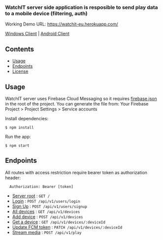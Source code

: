 ### WatchIT server side application is resposible to send play data to a mobile device (filtering, auth)

Working Demo URL: https://watchit-eu.herokuapp.com/

[Windows Client](https://github.com/tsvetilian-ty/WatchIt-Desktop-Client) | [Android Client](https://github.com/tsvetilian-ty/WatchIt-Android-Client)

## Contents

- [Usage](#usage)
- [Endpoints](#endpoints)
- [License](LICENSE.md)

## Usage

WatchIT server uses Firebase Cloud Messaging so it requires [firebase.json](https://github.com/tsvetilian-ty/WatchIt-Server/blob/master/server.js#L6) in the root of the project.
You can generate the file from: Your Firebase Project > Project Settings > Service accounts

Install dependencies:

```console
$ npm install
```

Run the app:

```console
$ npm start
```

## Endpoints

All routes with access restriction require bearer token as authorization header:

```
  Authorization: Bearer [token]
```

* [Server root](docs/root.md) : `GET /`
* [Login](docs/auth/login.md) : `POST /api/v1/users/login`
* [Sign Up](docs/auth/signup.md) : `POST /api/v1/users/signup`
* [All devices](docs/devices/all.md) : `GET /api/v1/devices`
* [Add device](docs/devices/add_device.md) : `POST /api/v1/devices`
* [Get a device](docs/devices/get_device.md) : `GET /api/v1/devices/:deviceId`
* [Update FCM token](docs/devices/patch_device.md) : `PATCH /api/v1/devices/:deviceId`
* [Stream media](docs/stream.md) : `POST /api/v1/play`
